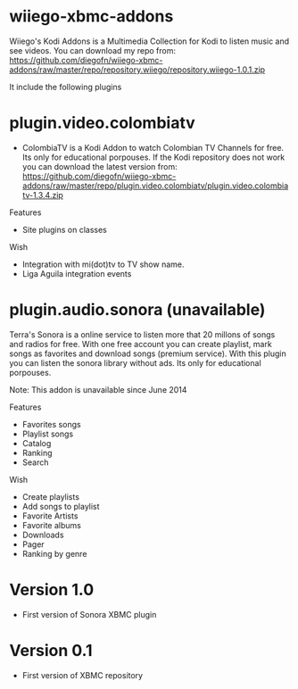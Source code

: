 wiiego-xbmc-addons
==================

Wiiego's Kodi Addons is a Multimedia Collection for Kodi to listen music and see videos.
You can download my repo from: https://github.com/diegofn/wiiego-xbmc-addons/raw/master/repo/repository.wiiego/repository.wiiego-1.0.1.zip 

It include the following plugins

plugin.video.colombiatv
=======================

- ColombiaTV is a Kodi Addon to watch Colombian TV Channels for free. Its only for educational porpouses. If the Kodi repository does not work you can download the latest version from: https://github.com/diegofn/wiiego-xbmc-addons/raw/master/repo/plugin.video.colombiatv/plugin.video.colombiatv-1.3.4.zip 

Features
- Site plugins on classes

Wish
- Integration with mi(dot)tv to TV show name.
- Liga Aguila integration events

plugin.audio.sonora (unavailable)
=================================

Terra's Sonora is a online service to listen more that 20 millons of songs and radios for free. With one free account you can create playlist, mark songs as favorites and download songs (premium service). With this plugin you can listen the sonora library without ads. Its only for educational porpouses.

Note: This addon is unavailable since June 2014

Features
- Favorites songs
- Playlist songs
- Catalog 
- Ranking
- Search 

Wish
- Create playlists
- Add songs to playlist
- Favorite Artists
- Favorite albums
- Downloads
- Pager
- Ranking by genre

Version 1.0
===========

- First version of Sonora XBMC plugin

Version 0.1
===========

- First version of XBMC repository


